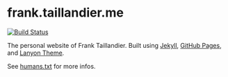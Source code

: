 # frank.taillandier.me

[![Build Status](https://travis-ci.org/DirtyF/frank.taillandier.me.svg?branch=gh-pages)](https://travis-ci.org/DirtyF/frank.taillandier.me)

The personal website of Frank Taillandier. Built using [Jekyll](https://github.com/jekyll/jekyll), [GitHub Pages](https://help.github.com/articles/using-jekyll-as-a-static-site-generator-with-github-pages/), and [Lanyon Theme](https://github.com/poole/lanyon).

See [humans.txt](http://frank.taillandier.me/humans.txt) for more infos.
